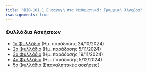 ```yaml
---
title: "ΒΙΟ-101.1 Εισαγωγή στα Μαθηματικά: Γραμμική Άλγεβρα"
isassignments: true
---
```


### Φυλλάδια Ασκήσεων

- [1ο Φυλλάδιο](../LinearAlgebra-2024-1.pdf) (Ημ. παράδοσης 24/10/2024)
- [2ο Φυλλάδιο](../LinearAlgebra-2024-2.pdf) (Ημ. παράδοσης 5/11/2024)
- [3ο Φυλλάδιο](../LinearAlgebra-2024-3.pdf) (Ημ. παράδοσης 19/11/2024)
- [4ο Φυλλάδιο](../LinearAlgebra-2024-4.pdf) (Ημ. παράδοσης 5/12/2024)
- [5ο Φυλλάδιο](../LinearAlgebra-2024-5.pdf) (Επαναληπτικές ασκήσεις)
